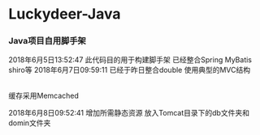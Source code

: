 # Luckydeer-Java
### Java项目自用脚手架
2018年6月5日13:52:47
此代码目的用于构建脚手架
已经整合Spring MyBatis shiro等
2018年6月7日09:59:11
已经于昨日整合double
使用典型的MVC结构

<br>
缓存采用Memcached


2018年6月8日09:52:41
增加所需静态资源 
放入Tomcat目录下的db文件夹和domin文件夹

